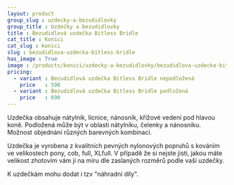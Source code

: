 ```yaml
---
layout: product
group_slug : uzdecky-a-bezudidlovky
group_title : Uzdečky a bezudidlovky
title : Bezudidlová uzdečka Bitless Bridle
cat_title : Koníci
cat_slug : konici
slug : bezudidlova-uzdecka-bitless-bridle
has_image : True
image : /products/konici/uzdecky-a-bezudidlovky/bezudidlova-uzdecka-bitless-bridle.jpg
pricing:
  - variant : Bezudidlová uzdečka Bitless Bridle nepodložená
    price   : 590
  - variant : Bezudidlová uzdečka Bitless Bridle podložená
    price   : 690
---
```


Uzdečka obsahuje nátylník, lícnice, nánosník, křížové vedení pod hlavou koně.
Podložená může být v oblasti nátylníku, čelenky a nánosníku.
Možnost objednání různých barevných kombinací.

Uzdečka je vyrobena z kvalitních pevných nylonových popruhů s kováním ve velikostech pony, cob, full, XLfull.
V případě že si nejste jisti, jakou máte velikost zhotovím vám jí na míru dle zaslaných rozměrů podle vaší uzdečky.

K uzdečkám mohu dodat i tzv "náhradní díly".

